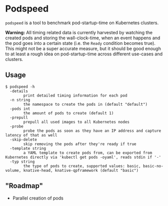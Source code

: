 # Podspeed

`podspeed` is a tool to benchmark pod-startup-time on Kubernetes clusters. 

**Warning:** All timing related data is currently harvested by watching the created pods
and storing the wall-clock-time, when an event happens and the pod goes into a certain
state (i.e. the `Ready` condition becomes true). This might not be a super accurate
measure, but it should be good enough to at least a rough idea on pod-startup-time
across different use-cases and clusters.

## Usage

```
$ podspeed -h
  -details
    	print detailed timing information for each pod
  -n string
    	the namespace to create the pods in (default "default")
  -pods int
    	the amount of pods to create (default 1)
  -prepull
    	prepull all used images to all Kubernetes nodes
  -probe
    	probe the pods as soon as they have an IP address and capture latency of that as well
  -skip-delete
    	skip removing the pods after they're ready if true
  -template string
    	a YAML template to create pods from, can be exported from Kubernetes directly via 'kubectl get pods -oyaml', reads stdin if '-'
  -typ string
    	the type of pods to create, supported values: basic, basic-no-volume, knative-head, knative-qpframework (default "basic")
```

## "Roadmap"

- Parallel creation of pods
